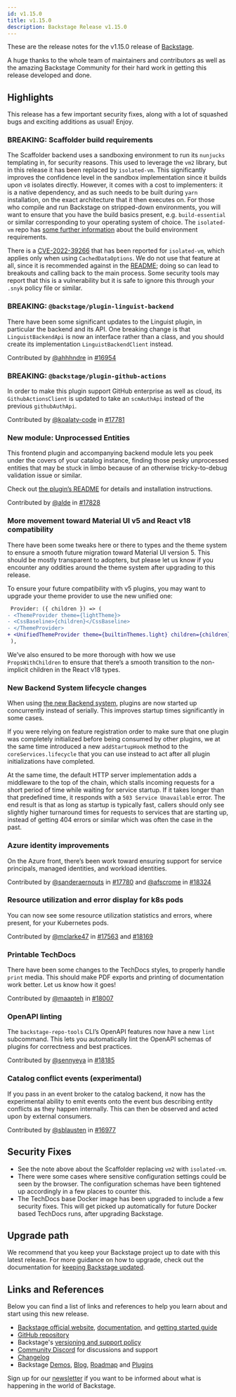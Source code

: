 ```yaml
---
id: v1.15.0
title: v1.15.0
description: Backstage Release v1.15.0
---
```


These are the release notes for the v1.15.0 release of
[Backstage](https://backstage.io/).

A huge thanks to the whole team of maintainers and contributors as well as the
amazing Backstage Community for their hard work in getting this release
developed and done.

## Highlights

This release has a few important security fixes, along with a lot of squashed
bugs and exciting additions as usual! Enjoy.

### **BREAKING**: Scaffolder build requirements

The Scaffolder backend uses a sandboxing environment to run its `nunjucks`
templating in, for security reasons. This used to leverage the `vm2` library,
but in this release it has been replaced by `isolated-vm`. This significantly
improves the confidence level in the sandbox implementation since it builds upon
`v8` isolates directly. However, it comes with a cost to implementers: it is a
native dependency, and as such needs to be built during `yarn` installation, on
the exact architecture that it then executes on. For those who compile and run
Backstage on stripped-down environments, you will want to ensure that you have
the build basics present, e.g. `build-essential` or similar corresponding to
your operating system of choice. The `isolated-vm` repo has [some further information](https://github.com/laverdet/isolated-vm#requirements) about the
build environment requirements.

There is a [CVE-2022-39266](https://www.cve.org/CVERecord?id=CVE-2022-39266)
that has been reported for `isolated-vm`, which applies only when using
`CachedDataOptions`. We do not use that feature at all, since it is recommended
against in the [README](https://github.com/laverdet/isolated-vm#shared-options);
doing so can lead to breakouts and calling back to the main process. Some
security tools may report that this is a vulnerability but it is safe to ignore
this through your `.snyk` policy file or similar.

### **BREAKING**: `@backstage/plugin-linguist-backend`

There have been some significant updates to the Linguist plugin, in particular
the backend and its API. One breaking change is that `LinguistBackendApi` is now
an interface rather than a class, and you should create its implementation
`LinguistBackendClient` instead.

Contributed by [@ahhhndre](https://github.com/ahhhndre) in
[#16954](https://github.com/backstage/backstage/pull/16954)

### **BREAKING**: `@backstage/plugin-github-actions`

In order to make this plugin support GitHub enterprise as well as cloud, its
`GithubActionsClient` is updated to take an `scmAuthApi` instead of the previous
`githubAuthApi`.

Contributed by [@koalaty-code](https://github.com/koalaty-code) in
[#17781](https://github.com/backstage/backstage/pull/17781)

### New module: Unprocessed Entities

This frontend plugin and accompanying backend module lets you peek under the
covers of your catalog instance, finding those pesky unprocessed entities that
may be stuck in limbo because of an otherwise tricky-to-debug validation issue
or similar.

Check out [the plugin’s README](https://github.com/backstage/backstage/blob/master/plugins/catalog-unprocessed-entities/README.md)
for details and installation instructions.

Contributed by [@alde](https://github.com/alde) in
[#17828](https://github.com/backstage/backstage/pull/17828)

### More movement toward Material UI v5 and React v18 compatibility

There have been some tweaks here or there to types and the theme system to
ensure a smooth future migration toward Material UI version 5. This should be
mostly transparent to adopters, but please let us know if you encounter any
oddities around the theme system after upgrading to this release.

To ensure your future compatibility with v5 plugins, you may want to upgrade
your theme provider to use the new unified one:

```diff
 Provider: ({ children }) => (
- <ThemeProvider theme={lightTheme}>
- <CssBaseline>{children}</CssBaseline>
- </ThemeProvider>
+ <UnifiedThemeProvider theme={builtinThemes.light} children={children} />
 ),
```

We’ve also ensured to be more thorough with how we use `PropsWithChildren` to
ensure that there’s a smooth transition to the non-implicit children in the
React v18 types.

### New Backend System lifecycle changes

When using [the new Backend system](https://backstage.io/docs/backend-system/),
plugins are now started up concurrently instead of serially. This improves
startup times significantly in some cases.

If you were relying on feature registration order to make sure that one plugin
was completely initialized before being consumed by other plugins, we at the
same time introduced a new `addStartupHook` method to the
`coreServices.lifecycle` that you can use instead to act after all plugin
initializations have completed.

At the same time, the default HTTP server implementation adds a middleware to
the top of the chain, which stalls incoming requests for a short period of time
while waiting for service startup. If it takes longer than that predefined time,
it responds with a `503 Service Unavailable` error. The end result is that as
long as startup is typically fast, callers should only see slightly higher
turnaround times for requests to services that are starting up, instead of
getting 404 errors or similar which was often the case in the past.

### Azure identity improvements

On the Azure front, there’s been work toward ensuring support for service
principals, managed identities, and workload identities.

Contributed by [@sanderaernouts](https://github.com/sanderaernouts) in
[#17780](https://github.com/backstage/backstage/pull/17780) and
[@afscrome](https://github.com/afscrome) in
[#18324](https://github.com/backstage/backstage/pull/18324)

### Resource utilization and error display for k8s pods

You can now see some resource utilization statistics and errors, where present,
for your Kubernetes pods.

Contributed by [@mclarke47](https://github.com/mclarke47) in
[#17563](https://github.com/backstage/backstage/pull/17563) and
[#18169](https://github.com/backstage/backstage/pull/18169)

### Printable TechDocs

There have been some changes to the TechDocs styles, to properly handle `print`
media. This should make PDF exports and printing of documentation work better.
Let us know how it goes!

Contributed by [@maapteh](https://github.com/maapteh) in
[#18007](https://github.com/backstage/backstage/pull/18007)

### OpenAPI linting

The `backstage-repo-tools` CLI’s OpenAPI features now have a new `lint`
subcommand. This lets you automatically lint the OpenAPI schemas of plugins for
correctness and best practices.

Contributed by [@sennyeya](https://github.com/sennyeya) in
[#18185](https://github.com/backstage/backstage/pull/18185)

### Catalog conflict events (experimental)

If you pass in an event broker to the catalog backend, it now has the
experimental ability to emit events onto the event bus describing entity
conflicts as they happen internally. This can then be observed and acted upon by
external consumers.

Contributed by [@sblausten](https://github.com/sblausten) in
[#16977](https://github.com/backstage/backstage/pull/16977)

## Security Fixes

- See the note above about the Scaffolder replacing `vm2` with `isolated-vm`.
- There were some cases where sensitive configuration settings could be seen by
 the browser. The configuration schemas have been tightened up accordingly in a
 few places to counter this.
- The TechDocs base Docker image has been upgraded to include a few security
 fixes. This will get picked up automatically for future Docker based TechDocs
 runs, after upgrading Backstage.

## Upgrade path

We recommend that you keep your Backstage project up to date with this latest
release. For more guidance on how to upgrade, check out the documentation for
[keeping Backstage updated](https://backstage.io/docs/getting-started/keeping-backstage-updated).

## Links and References

Below you can find a list of links and references to help you learn about and
start using this new release.

- [Backstage official website](https://backstage.io/),
 [documentation](https://backstage.io/docs/), and [getting started guide](https://backstage.io/docs/getting-started/)
- [GitHub repository](https://github.com/backstage/backstage)
- Backstage's [versioning and support policy](https://backstage.io/docs/overview/versioning-policy)
- [Community Discord](https://discord.gg/backstage-687207715902193673) for
 discussions and support
- [Changelog](https://github.com/backstage/backstage/tree/master/docs/releases/v1.15.0-changelog.md)
- Backstage [Demos](https://backstage.io/demos),
 [Blog](https://backstage.io/blog),
 [Roadmap](https://backstage.io/docs/overview/roadmap) and
 [Plugins](https://backstage.io/plugins)

Sign up for our [newsletter](https://mailchi.mp/spotify/backstage-community) if
you want to be informed about what is happening in the world of Backstage.
